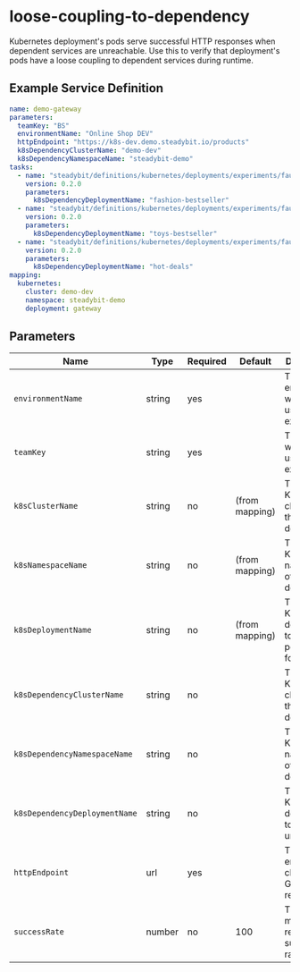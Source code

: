 # loose-coupling-to-dependency

Kubernetes deployment's pods serve successful HTTP responses when dependent services are unreachable.
Use this to verify that deployment's pods have a loose coupling to dependent services during runtime.

## Example Service Definition
```yaml
name: demo-gateway
parameters:
  teamKey: "BS"
  environmentName: "Online Shop DEV"
  httpEndpoint: "https://k8s-dev.demo.steadybit.io/products"
  k8sDependencyClusterName: "demo-dev"
  k8sDependencyNamespaceName: "steadybit-demo"
tasks:
  - name: "steadybit/definitions/kubernetes/deployments/experiments/faultless-redundancy-rolling-update"
    version: 0.2.0
    parameters:
      k8sDependencyDeploymentName: "fashion-bestseller"
  - name: "steadybit/definitions/kubernetes/deployments/experiments/faultless-redundancy-rolling-update"
    version: 0.2.0
    parameters:
      k8sDependencyDeploymentName: "toys-bestseller"
  - name: "steadybit/definitions/kubernetes/deployments/experiments/faultless-redundancy-rolling-update"
    version: 0.2.0
    parameters:
      k8sDependencyDeploymentName: "hot-deals"
mapping:
  kubernetes:
    cluster: demo-dev
    namespace: steadybit-demo
    deployment: gateway
```

## Parameters

| Name                          | Type   | Required | Default        | Description                                          |
|-------------------------------|--------|----------|----------------|------------------------------------------------------|
| `environmentName`             | string | yes      |                | The environment which is used for the experiment     |
| `teamKey`                     | string | yes      |                | The team which is used for the experiment            |
| `k8sClusterName`              | string | no       | (from mapping) | The Kubernetes cluster of the deployment             |
| `k8sNamespaceName`            | string | no       | (from mapping) | The Kubernetes namespace of the deployment           |
| `k8sDeploymentName`           | string | no       | (from mapping) | The Kubernetes deployment to watch the pod count for |
| `k8sDependencyClusterName`    | string | no       |                | The Kubernetes cluster of the deployment             |
| `k8sDependencyNamespaceName`  | string | no       |                | The Kubernetes namespace of the deployment           |
| `k8sDependencyDeploymentName` | string | no       |                | The Kubernetes deployment to make unreachable        |
| `httpEndpoint`                | url    | yes      |                | The HTTP endpoint to check using GET requests        |
| `successRate`                 | number | no       | 100            | The minimum required success rate.                   |